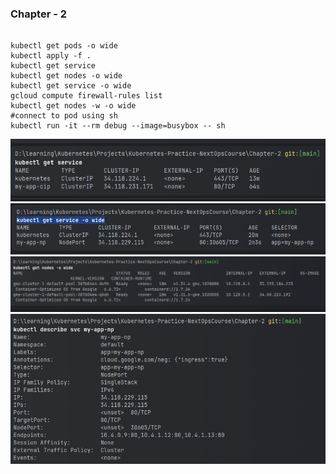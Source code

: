 ### Chapter - 2

```shell

kubectl get pods -o wide
kubectl apply -f .
kubectl get service
kubectl get nodes -o wide
kubectl get service -o wide
gcloud compute firewall-rules list
kubectl get nodes -w -o wide
#connect to pod using sh
kubectl run -it --rm debug --image=busybox -- sh
```

![img.png](img.png)
![img_1.png](img_1.png)
![img_2.png](img_2.png)
![img_3.png](img_3.png)